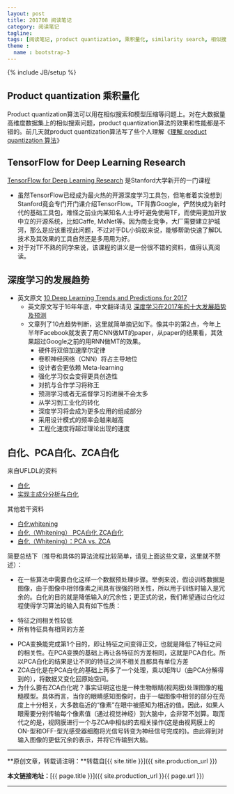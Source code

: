```yaml
---
layout: post
title: 201708 阅读笔记
category: 阅读笔记
tagline: 
tags: [阅读笔记, product quantization, 乘积量化, similarity search, 相似搜索, nearest neighbor search, 近邻搜索, tensorflow, deep learning, 发展趋势, 白化, PCA白化, ZCA白化]
theme :
  name : bootstrap-3
---
```

{% include JB/setup %}

## Product quantization 乘积量化

Product quantization算法可以用在相似搜索和模型压缩等问题上。对在大数据量高维度数据集上的相似搜索问题，product quantization算法的效果和性能都是不错的。前几天就product quantization算法写了些个人理解《[理解 product quantization 算法](http://vividfree.github.io/%E6%9C%BA%E5%99%A8%E5%AD%A6%E4%B9%A0/2017/08/05/understanding-product-quantization)》

## TensorFlow for Deep Learning Research

[TensorFlow for Deep Learning Research](http://web.stanford.edu/class/cs20si/syllabus.html) 是Stanford大学新开的一门课程
+ 虽然TensorFlow已经成为最火热的开源深度学习工具包，但笔者着实没想到Stanford竟会专门开门课介绍TensorFlow。TF背靠Google，俨然快成为新时代的基础工具包，难怪之前业内某知名人士呼吁避免使用TF，而使用更加开放中立的开源系统，比如Caffe, MxNet等。因为商业竞争，大厂需要建立护城河，那么是应该重视此问题，不过对于DL小蚂蚁来说，能够帮助快速了解DL技术及其效果的工具自然还是多用用为好。
+ 对于对TF不熟的同学来说，该课程的讲义是一份很不错的资料，值得认真阅读。

## 深度学习的发展趋势

+ 英文原文 [10 Deep Learning Trends and Predictions for 2017](https://medium.com/intuitionmachine/10-deep-learning-trends-and-predictions-for-2017-f28ca0666669)
  - 英文原文写于16年年底，中文翻译请见 [深度学习在2017年的十大发展趋势及预测](http://geek.ai100.com.cn/2017/02/14/445)
  - 文章列了10点趋势判断，这里就简单摘记如下。像其中的第2点，今年上半年Facebook就发表了用CNN做MT的paper，从paper的结果看，其效果超过Google之前的用RNN做MT的效果。
    - 硬件将双倍加速摩尔定律
    - 卷积神经网络（CNN）将占主导地位
    - 设计者会更依赖 Meta-learning
    - 强化学习仅会变得更具创造性
    - 对抗与合作学习将称王
    - 预测学习或者无监督学习的进展不会太多
    - 从学习到工业化的转化
    - 深度学习将会成为更多应用的组成部分
    - 采用设计模式的频率会越来越高
    - 工程化速度将超过理论出现的速度
    
## 白化、PCA白化、ZCA白化

来自UFLDL的资料
+ [白化](http://ufldl.stanford.edu/wiki/index.php/%E7%99%BD%E5%8C%96)
+ [实现主成分分析与白化]( http://ufldl.stanford.edu/wiki/index.php/%E5%AE%9E%E7%8E%B0%E4%B8%BB%E6%88%90%E5%88%86%E5%88%86%E6%9E%90%E5%92%8C%E7%99%BD%E5%8C%96)

其他若干资料
+ [白化whitening](http://blog.csdn.net/hjimce/article/details/50864602)
+ [白化（Whitening） PCA白化 ZCA白化](http://blog.csdn.net/danieljianfeng/article/details/42147109)
+ [白化（Whitening）：PCA vs. ZCA](https://my.oschina.net/findbill/blog/543485)

简要总结下（推导和具体的算法流程比较简单，请见上面这些文章，这里就不赘述）：
+  在一些算法中需要白化这样一个数据预处理步骤。举例来说，假设训练数据是图像，由于图像中相邻像素之间具有很强的相关性，所以用于训练时输入是冗余的。白化的目的就是降低输入的冗余性；更正式的说，我们希望通过白化过程使得学习算法的输入具有如下性质：
  - 特征之间相关性较低
  - 所有特征具有相同的方差
+  PCA变换能完成第1个目的，即让特征之间变得正交，也就是降低了特征之间的相关性。在PCA变换的基础上再让各特征的方差相同，这就是PCA白化。所以PCA白化的结果是让不同的特征之间不相关且都具有单位方差
+ ZCA白化是在PCA白化的基础上再多了一个处理，乘以矩阵U（由PCA分解得到的），将数据又变化回原始空间。
+  为什么要有ZCA白化呢？事实证明这也是一种生物眼睛(视网膜)处理图像的粗糙模型。具体而言，当你的眼睛感知图像时，由于一幅图像中相邻的部分在亮度上十分相关，大多数临近的“像素”在眼中被感知为相近的值。因此，如果人眼需要分别传输每个像素值（通过视觉神经）到大脑中，会非常不划算。取而代之的是，视网膜进行一个与ZCA中相似的去相关操作(这是由视网膜上的ON-型和OFF-型光感受器细胞将光信号转变为神经信号完成的)。由此得到对输入图像的更低冗余的表示，并将它传输到大脑。


* * *

**原创文章，转载请注明：**转载自[{{ site.title }}]({{ site.production_url }})

**本文链接地址：**[{{ page.title }}]({{ site.production_url }}{{ page.url }})

* * *
